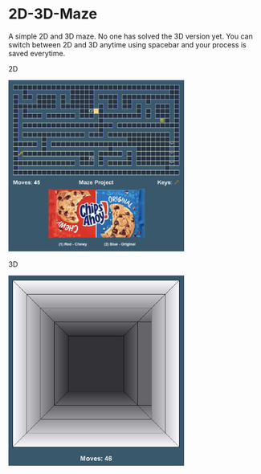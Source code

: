 # 2D-3D-Maze
A simple 2D and 3D maze. No one has solved the 3D version yet. You can switch between 2D and 3D anytime using spacebar and your process is saved everytime.

2D
<p align="left">
  <img src="2d.png" width="350" title="2D Maze">
</p>
3D
<p align="left">
  <img src="3d.png" width="350" title="3D Maze">
</p>
